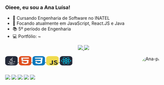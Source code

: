 ### Oieee, eu sou a Ana Luísa!

- 🔭 Cursando Engenharia de Software no INATEL </br>
- 🌱 Focando atualmente em JavaScript, React.JS e Java </br>
- 📚 5º período de Engenharia </br>
- 💻 Portfólio: ~ </br>

<div align="center">
  <a href="https://github.com/anagvaleta">
  <img height="180em" src="https://github-readme-stats.vercel.app/api?username=anagvaleta&theme=synthwave&show_icons=true&hide_border=true&count_private=true"/>
  <img height="120em" src="https://github-readme-stats.vercel.app/api/top-langs/?username=anagvaleta&theme=synthwave&show_icons=true&hide_border=true&layout=compact"/>
</div>
  <div style="display: inline_block"><br>
  <img align="center" alt="Ana-Java" height="30" width="40" src="https://github.com/tandpfun/skill-icons/raw/main/icons/Java-Dark.svg">
  <img align="center" alt="Ana-HTML" height="30" width="40" src="https://github.com/tandpfun/skill-icons/raw/main/icons/HTML.svg">
  <img align="center" alt="Ana-css" height="30" width="40" src="https://github.com/tandpfun/skill-icons/raw/main/icons/CSS.svg">
  <img align="center" alt="Ana-js" height="30" width="40" src="https://github.com/tandpfun/skill-icons/raw/main/icons/JavaScript.svg">
  <img align="center" alt="Ana-reactjs" height="30" width="40" src="https://github.com/tandpfun/skill-icons/raw/main/icons/React-Dark.svg">
  <img align="right" alt="Ana-pic" height="150" style="border-radius:50px;" src="https://i.makeagif.com/media/2-24-2022/8QSQDb.gif?width=676&height=676">
</div>

  ##
  
  <div> 
  <a href="https://www.youtube.com/channel/UCNECTq9uDW0KVRdLlRj2LGg" target="_blank"><img src="https://img.shields.io/badge/YouTube-FF0000?style=for-the-badge&logo=youtube&logoColor=white" target="_blank"></a>
  <a href="https://www.instagram.com/nanagvaleta" target="_blank"><img src="https://img.shields.io/badge/-Instagram-%23E4405F?style=for-the-badge&logo=instagram&logoColor=white" target="_blank"></a>
 	<a href="https://www.twitch.tv/anagvaleta" target="_blank"><img src="https://img.shields.io/badge/Twitch-9146FF?style=for-the-badge&logo=twitch&logoColor=white" target="_blank"></a>
  <a href = "mailto:ana.valeta@inatel.ges.br"><img src="https://img.shields.io/badge/-Gmail-%23333?style=for-the-badge&logo=gmail&logoColor=white" target="_blank"></a>
  <a href="https://www.linkedin.com/in/ana-luísa-galvão-valeta-298276241/" target="_blank"><img src="https://img.shields.io/badge/-LinkedIn-%230077B5?style=for-the-badge&logo=linkedin&logoColor=white" target="_blank"></a> 
 
</div>
